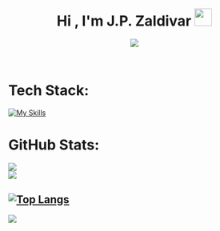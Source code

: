
<h1 align="center"><b>Hi , I'm J.P. Zaldivar </b><img src="https://media.giphy.com/media/hvRJCLFzcasrR4ia7z/giphy.gif" width="35"></h1>

<p align="center">
  <a href="https://github.com/DenverCoder1/readme-typing-svg"><img src="https://readme-typing-svg.herokuapp.com?font=Time+New+Roman&color=48C9B0&size=25&center=true&vCenter=true&width=600&height=100&lines=Studying+Data+Science+and+Engineering;Student+at+42+Barcelona+School"></a>
</p>


<br>

# Tech Stack:
[![My Skills](https://skillicons.dev/icons?i=aws,bash,c,cpp,cmake,latex,linux,md,matlab,postgres,py,r,vscode)](https://skillicons.dev)

# GitHub Stats:
![](https://github-readme-stats.vercel.app/api?username=0J0P0&theme=gotham&hide_border=true&include_all_commits=false&count_private=false)<br/>
![](https://github-readme-streak-stats.herokuapp.com/?user=0J0P0&theme=gotham&hide_border=true)<br/>

[![Top Langs](https://github-readme-stats.vercel.app/api/top-langs/?username=0J0P0&hide_progress=false&langs_count=6)](https://github.com/anuraghazra/github-readme-stats)
---
[![](https://visitcount.itsvg.in/api?id=0J0P0&label=Profile%20Views&color=0&icon=5&pretty=false)](https://visitcount.itsvg.in)

